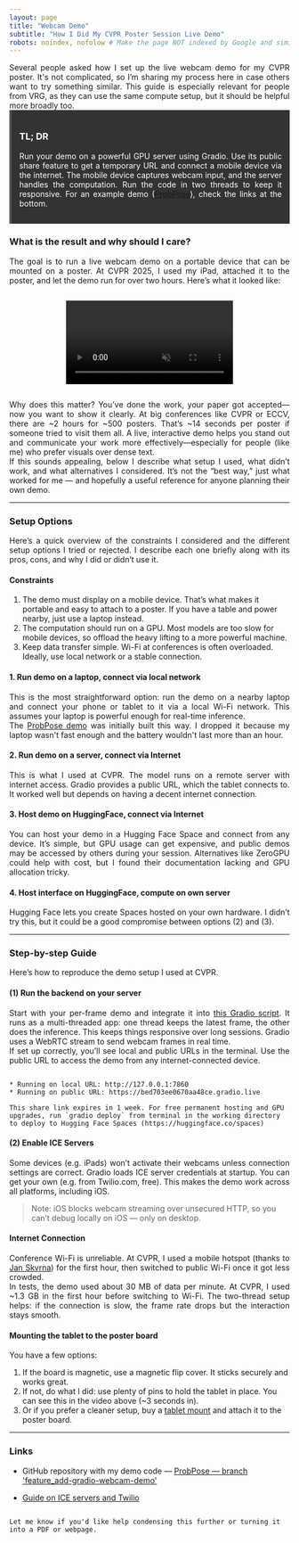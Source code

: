 ```yaml
---
layout: page
title: "Webcam Demo"
subtitle: "How I Did My CVPR Poster Session Live Demo"
robots: noindex, nofolow # Make the page NOT indexed by Google and similar
---
```


<div style="text-align: justify;">
Several people asked how I set up the live webcam demo for my CVPR poster.
It's not complicated, so I’m sharing my process here in case others want to try something similar.
This guide is especially relevant for people from VRG, as they can use the same compute setup, but it should be helpful more broadly too.
</div>

<div style="background-color:#333333; color:#ffffff; padding:1em; border-left:4px solid #555; margin-bottom:1.5em;">
  <h3>TL; DR</h3>
  <p style="margin-top:0.5em;text-align: justify;">
    Run your demo on a powerful GPU server using Gradio.
    Use its public share feature to get a temporary URL and connect a mobile device via the internet.
    The mobile device captures webcam input, and the server handles the computation.
    Run the code in two threads to keep it responsive. For an example demo (<a href="https://MiraPurkrabek.github.io/ProbPose">ProbPose</a>), check the links at the bottom.
  </p>
</div>

### What is the result and why should I care?

<div style="text-align: justify;">
The goal is to run a live webcam demo on a portable device that can be mounted on a poster.
At CVPR 2025, I used my iPad, attached it to the poster, and let the demo run for over two hours. Here’s what it looked like:
</div>

<div style="text-align:center; margin:2em 0;">
  <video controls autoplay loop muted style="max-width:100%; height:auto;">
    <source src="/assets/videos/webcam_demo.mp4" type="video/mp4">
    Your browser doesn’t support HTML5 video.
  </video>
</div>

<div style="text-align: justify;">
Why does this matter?
You’ve done the work, your paper got accepted—now you want to show it clearly.
At big conferences like CVPR or ECCV, there are ~2 hours for ~500 posters.
That’s ~14 seconds per poster if someone tried to visit them all.
A live, interactive demo helps you stand out and communicate your work more effectively—especially for people (like me) who prefer visuals over dense text.
</div>

<div style="text-align: justify;">
If this sounds appealing, below I describe what setup I used, what didn’t work, and what alternatives I considered.
It’s not the “best way,” just what worked for me — and hopefully a useful reference for anyone planning their own demo.
</div>

----------------------------------------------------------

### Setup Options

<div style="text-align: justify;">
Here’s a quick overview of the constraints I considered and the different setup options I tried or rejected.
I describe each one briefly along with its pros, cons, and why I did or didn’t use it.
</div>

#### Constraints

1. The demo must display on a mobile device. That’s what makes it portable and easy to attach to a poster. If you have a table and power nearby, just use a laptop instead.
2. The computation should run on a GPU. Most models are too slow for mobile devices, so offload the heavy lifting to a more powerful machine.
3. Keep data transfer simple. Wi-Fi at conferences is often overloaded. Ideally, use local network or a stable connection.

#### 1. Run demo on a laptop, connect via local network

<div style="text-align: justify;">
This is the most straightforward option: run the demo on a nearby laptop and connect your phone or tablet to it via a local Wi-Fi network.
This assumes your laptop is powerful enough for real-time inference.
</div>

<div style="text-align: justify;">
The <a href="https://MiraPurkrabek.github.io/ProbPose">ProbPose demo</a> was initially built this way.
I dropped it because my laptop wasn't fast enough and the battery wouldn't last more than an hour.
</div>

#### 2. Run demo on a server, connect via Internet

<div style="text-align: justify;">
This is what I used at CVPR.
The model runs on a remote server with internet access.
Gradio provides a public URL, which the tablet connects to.
It worked well but depends on having a decent internet connection.
</div>

#### 3. Host demo on HuggingFace, connect via Internet

<div style="text-align: justify;">
You can host your demo in a Hugging Face Space and connect from any device.
It’s simple, but GPU usage can get expensive, and public demos may be accessed by others during your session.
Alternatives like ZeroGPU could help with cost, but I found their documentation lacking and GPU allocation tricky.
</div>

#### 4. Host interface on HuggingFace, compute on own server

<div style="text-align: justify;">
Hugging Face lets you create Spaces hosted on your own hardware.
I didn’t try this, but it could be a good compromise between options (2) and (3).
</div>


----------------------------------------------------------------------

### Step-by-step Guide

<div style="text-align: justify;">
Here’s how to reproduce the demo setup I used at CVPR.
</div>

#### (1) Run the backend on your server

<div style="text-align: justify;">
Start with your per-frame demo and integrate it into <a href="https://github.com/MiraPurkrabek/ProbPose_code/blob/2ac83566b2bcd579c1c4e86198156b6e991b3d72/webcam_remote_demo.py">this Gradio script</a>.
It runs as a multi-threaded app: one thread keeps the latest frame, the other does the inference.
This keeps things responsive over long sessions.
Gradio uses a WebRTC stream to send webcam frames in real time.
</div>

<div style="text-align: justify;">
If set up correctly, you’ll see local and public URLs in the terminal.
Use the public URL to access the demo from any internet-connected device.
</div>

```

* Running on local URL: http://127.0.0.1:7860
* Running on public URL: https://bed703ee0670aa48ce.gradio.live

This share link expires in 1 week. For free permanent hosting and GPU upgrades, run `gradio deploy` from terminal in the working directory to deploy to Hugging Face Spaces (https://huggingface.co/spaces)

```

#### (2) Enable ICE Servers

<div style="text-align: justify;">
Some devices (e.g. iPads) won’t activate their webcams unless connection settings are correct.
Gradio loads ICE server credentials at startup.
You can get your own (e.g. from Twilio.com, free).
This makes the demo work across all platforms, including iOS.
</div>

> Note: iOS blocks webcam streaming over unsecured HTTP, so you can’t debug locally on iOS — only on desktop.

#### Internet Connection

<div style="text-align: justify;">
Conference Wi-Fi is unreliable.
At CVPR, I used a mobile hotspot (thanks to <a href="https://jskvrna.github.io">Jan Skvrna</a>) for the first hour, then switched to public Wi-Fi once it got less crowded.
</div>

<div style="text-align: justify;">
In tests, the demo used about 30 MB of data per minute.
At CVPR, I used ~1.3 GB in the first hour before switching to Wi-Fi.
The two-thread setup helps: if the connection is slow, the frame rate drops but the interaction stays smooth.
</div>

#### Mounting the tablet to the poster board

You have a few options:
1. If the board is magnetic, use a magnetic flip cover. It sticks securely and works great.
2. If not, do what I did: use plenty of pins to hold the tablet in place. You can see this in the video above (~3 seconds in).
3. Or if you prefer a cleaner setup, buy a [tablet mount](https://www.amazon.com/Tablet-Mounts/b?ie=UTF8&node=11548967011) and attach it to the poster board.

----------------------------------------------------------

### Links

- GitHub repository with my demo code — [ProbPose — branch 'feature_add-gradio-webcam-demo'](https://github.com/MiraPurkrabek/ProbPose_code/tree/feature_add-gradio-webcam-demo)

- [Guide on ICE servers and Twilio](https://www.twilio.com/docs/stun-turn)
```

Let me know if you'd like help condensing this further or turning it into a PDF or webpage.
